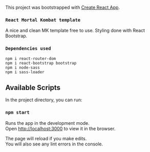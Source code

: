 This project was bootstrapped with [Create React App](https://github.com/facebook/create-react-app).
### `React Mortal Kombat template`
A nice and clean MK template free to use. Styling done with React Bootstrap.

### `Dependencies used`

```
npm i react-router-dom 
npm i react-bootstrap bootstrap
npm i node-sass
npm i sass-loader
```


## Available Scripts

In the project directory, you can run:

### `npm start`

Runs the app in the development mode.<br>
Open [http://localhost:3000](http://localhost:3000) to view it in the browser.

The page will reload if you make edits.<br>
You will also see any lint errors in the console.
